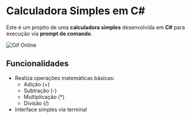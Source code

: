 # Calculadora Simples em C#

Este é um projeto de uma **calculadora simples** desenvolvida em **C#** para execução via **prompt de comando**.

![Gif Online](https://i.imgur.com/QRbOzLQ.gif)

## Funcionalidades

- Realiza operações matemáticas básicas:
  - Adição (+)
  - Subtração (-)
  - Multiplicação (*)
  - Divisão (/)
- Interface simples via terminal

